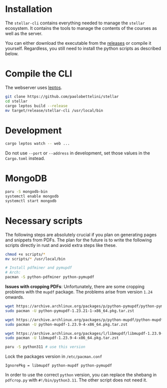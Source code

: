 # Installation

The `stellar-cli` contains everything needed to manage the `stellar` ecosystem.
It contains the tools to manage the contents of the courses
as well as the server.

You can either download the executable from the [releases](https://github.com/paolobettelini/stellar/releases) or compile it yourself. Regardless, you still need to install the python scripts
as described below.

# Compile the CLI

The webserver uses [leptos](https://github.com/leptos-rs/leptos/). 
```bash
git clone https://github.com/paolobettelini/stellar
cd stellar
cargo leptos build --release
mv target/release/stellar-cli /usr/local/bin
```

# Development
```bash
cargo leptos watch -- web ...
```
Do not use `--port` or `--address` in development,
set those values in the `Cargo.toml` instead.

# MongoDB

```bash
paru -S mongodb-bin
systemctl enable mongodb
systemctl start mongodb
```

# Necessary scripts

The following steps are absolutely crucial if you plan on generating
pages and snippets from PDFs. The plan for the future is to
write the following scripts directly in rust and avoid extra steps like these.

```bash
chmod +x scripts/*
mv scripts/* /usr/local/bin

# Install pdfminer and pymupdf
# Arch:
pacman -S python-pdfminer python-pymupdf
```

**Issues with cropping PDFs**:
Unfortunately, there are some cropping problems with the `mupdf` package.
The problems arise from version `1.24` onwards.
```bash
wget https://archive.archlinux.org/packages/p/python-pymupdf/python-pymupdf-1.23.21-1-x86_64.pkg.tar.zst
sudo pacman -U python-pymupdf-1.23.21-1-x86_64.pkg.tar.zst

wget https://archive.archlinux.org/packages/p/python-mupdf/python-mupdf-1.23.9-4-x86_64.pkg.tar.zst
sudo pacman -U python-mupdf-1.23.9-4-x86_64.pkg.tar.zst

wget https://archive.archlinux.org/packages/l/libmupdf/libmupdf-1.23.9-4-x86_64.pkg.tar.zst
sudo pacman -U libmupdf-1.23.9-4-x86_64.pkg.tar.zst

paru -S python311 # use this version
```
Lock the packages version in `/etc/pacman.conf`
```
IgnorePkg = libmupdf python-mupdf python-pymupdf
```
In order to use the correct `python` version, you can replace the shebang in `pdfcrop.py`
with `#!/bin/python3.11`. The other script does not need it.